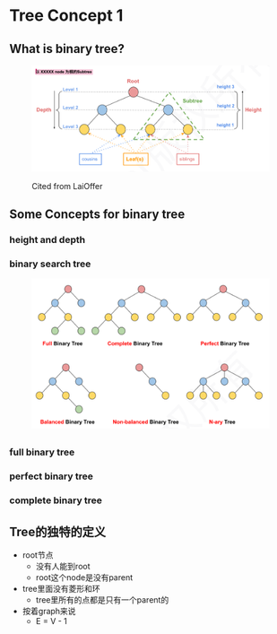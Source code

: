 # Tree Concept 1

## What is binary tree?

<figure><img src="../.gitbook/assets/Screenshot 2023-09-06 at 10.29.45 PM.png" alt=""><figcaption><p>Cited from LaiOffer</p></figcaption></figure>

## Some Concepts for binary tree



### height and depth



### binary search tree



<figure><img src="../.gitbook/assets/Screenshot 2023-09-06 at 10.49.47 PM.png" alt=""><figcaption></figcaption></figure>

##

### full binary tree



### perfect binary tree



### complete binary tree



## Tree的独特的定义

* root节点
  * 没有人能到root
  * root这个node是没有parent
* tree里面没有菱形和环
  * tree里所有的点都是只有一个parent的
* 按着graph来说
  * E = V - 1



